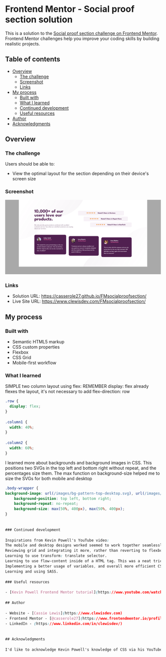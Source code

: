 # Frontend Mentor - Social proof section solution

This is a solution to the [Social proof section challenge on Frontend Mentor](https://www.frontendmentor.io/challenges/social-proof-section-6e0qTv_bA). Frontend Mentor challenges help you improve your coding skills by building realistic projects. 

## Table of contents

- [Overview](#overview)
  - [The challenge](#the-challenge)
  - [Screenshot](#screenshot)
  - [Links](#links)
- [My process](#my-process)
  - [Built with](#built-with)
  - [What I learned](#what-i-learned)
  - [Continued development](#continued-development)
  - [Useful resources](#useful-resources)
- [Author](#author)
- [Acknowledgments](#acknowledgments)

## Overview

### The challenge

Users should be able to:

- View the optimal layout for the section depending on their device's screen size

### Screenshot

![](./images/Screenshot%202022-08-23%20at%2009-59-18%20Frontend%20Mentor%20Social%20proof%20section.png)


### Links

- Solution URL: https://casserole27.github.io/FMsocialproofsection/
- Live Site URL: https://www.clewisdev.com/FMsocialproofsection/

## My process

### Built with

- Semantic HTML5 markup
- CSS custom properties
- Flexbox
- CSS Grid
- Mobile-first workflow


### What I learned

SIMPLE two column layout using flex:
REMEMBER display: flex already flexes the layout, it's not necessary to add flex-direction: row

```css
.row {
  display: flex;
}

.column1 {
  width: 40%;
}

.column2 {
  width: 60%;
}
```


I learned more about backgrounds and background images in CSS.
This positions two SVGs in the top left and bottom right without repeat, and the percentages size them.
The max function on background-size helped me to size the SVGs for both mobile and desktop

```css
.body-wrapper {
background-image: url(/images/bg-pattern-top-desktop.svg), url(/images/bg-pattern-bottom-desktop.svg);
    background-position: top left, bottom right;
    background-repeat: no-repeat;
    background-size: max(50%, 400px), max(50%, 400px);
}


### Continued development

Inspirations from Kevin Powell's YouTube video:
The mobile and desktop designs worked seemed to work together seamlessly, whereas my typical designs are more clunky. I style one design a certain way, and then style the other a certain way with media queries, and it ends up being an almost separate style sheet. 
Reviewing grid and integrating it more, rather than reverting to flexbox always.
Learning to use transform: translate selector.
Learning to use flow-content inside of a HTML tag. This was a neat trick, are there others?
Implementing a better usage of variables, and overall more efficient CSS. 
Learning and using SASS. 

### Useful resources

- [Kevin Powell Frontend Mentor tutorial](https://www.youtube.com/watch?v=K27WULzr2P8&list=WL&index=1) - This is a complete walk-thu of this project done by Kevin Powell. It helped me to complete the project because I was stuck on the background SVGs, and it gave me a lot of ideas on how I can write more efficient CSS in the future.

## Author

- Website - [Cassie Lewis](https://www.clewisdev.com)
- Frontend Mentor - [@casserole27](https://www.frontendmentor.io/profile/casserole27)
- LinkedIn - (https://www.linkedin.com/in/clewisdev/)


## Acknowledgments

I'd like to acknowledge Kevin Powell's knowledge of CSS via his YouTube videos, and I'd like to check out more in the future to help refine my CSS skills.
